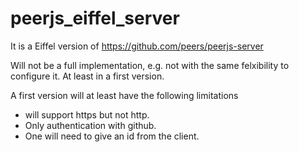 # peerjs_eiffel_server

It is a Eiffel version of https://github.com/peers/peerjs-server

Will not be a full implementation, e.g. not with the same felxibility to configure it. At least in a first version. 

A first version will at least have the following limitations

- will support https but not http. 
- Only authentication with github. 
- One will need to give an id from the client.
